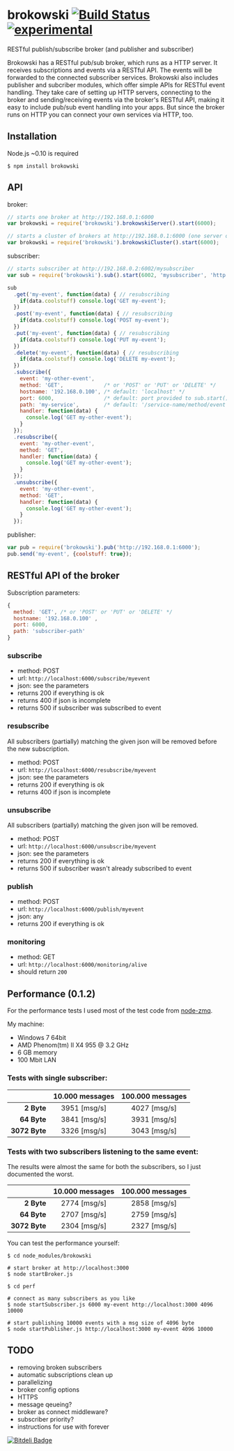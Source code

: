 brokowski [![Build Status](https://secure.travis-ci.org/Horsed/brokowski.png)](http://travis-ci.org/Horsed/brokowski) [![experimental](http://hughsk.github.io/stability-badges/dist/experimental.svg)](http://github.com/hughsk/stability-badges)
============
 
RESTful publish/subscribe broker (and publisher and subscriber)

Brokowski has a RESTful pub/sub broker, which runs as a HTTP server. It receives subscriptions and events via a RESTful API. The events will be forwarded to the connected subscriber services.
Brokowski also includes publisher and subcriber modules, which offer simple APIs for RESTful event handling. They take care of setting up HTTP servers, connecting to the broker and sending/receiving events via the broker's RESTful API, making it easy to include pub/sub event handling into your apps. But since the broker runs on HTTP you can connect your own services via HTTP, too.

## Installation

  Node.js ~0.10 is required

    $ npm install brokowski

## API

  broker:
  ```js
  // starts one broker at http://192.168.0.1:6000
  var brokowski = require('brokowski').brokowskiServer().start(6000);

  // starts a cluster of brokers at http://192.168.0.1:6000 (one server on each CPU core)
  var brokowski = require('brokowski').brokowskiCluster().start(6000);
  ```

  subscriber:
  ```js
  // starts subscriber at http://192.168.0.2:6002/mysubscriber
  var sub = require('brokowski').sub().start(6002, 'mysubscriber', 'http://192.168.0.1:6000');

  sub
    .get('my-event', function(data) { // resubscribing
      if(data.coolstuff) console.log('GET my-event');
    })
    .post('my-event', function(data) { // resubscribing
      if(data.coolstuff) console.log('POST my-event');
    })
    .put('my-event', function(data) { // resubscribing
      if(data.coolstuff) console.log('PUT my-event');
    })
    .delete('my-event', function(data) { // resubscribing
      if(data.coolstuff) console.log('DELETE my-event');
    })
    .subscribe({
      event: 'my-other-event',
      method: 'GET',             /* or 'POST' or 'PUT' or 'DELETE' */
      hostname: '192.168.0.100', /* default: 'localhost' */
      port: 6000,                /* default: port provided to sub.start() */
      path: 'my-service',        /* default: '/service-name/method/event' */
      handler: function(data) {
        console.log('GET my-other-event');
      }
    });
    .resubscribe({
      event: 'my-other-event',
      method: 'GET',
      handler: function(data) {
        console.log('GET my-other-event');
      }
    });
    .unsubscribe({
      event: 'my-other-event',
      method: 'GET',
      handler: function(data) {
        console.log('GET my-other-event');
      }
    });
  ```

  publisher:
  ```js
  var pub = require('brokowski').pub('http://192.168.0.1:6000');
  pub.send('my-event', {coolstuff: true});
  ```

## RESTful API of the broker

  Subscription parameters:

  ```js
  {
    method: 'GET', /* or 'POST' or 'PUT' or 'DELETE' */
    hostname: '192.168.0.100' ,
    port: 6000,
    path: 'subscriber-path'
  }
  ```

### subscribe

  * method: POST
  * url: ```http://localhost:6000/subscribe/myevent```
  * json: see the parameters
  * returns 200 if everything is ok
  * returns 400 if json is incomplete
  * returns 500 if subscriber was subscribed to event

### resubscribe

  All subscribers (partially) matching the given json will be removed before the new subscription.
  * method: POST
  * url: ```http://localhost:6000/resubscribe/myevent```
  * json: see the parameters
  * returns 200 if everything is ok
  * returns 400 if json is incomplete

### unsubscribe

  All subscribers (partially) matching the given json will be removed.
  * method: POST
  * url: ```http://localhost:6000/unsubscribe/myevent```
  * json: see the parameters
  * returns 200 if everything is ok
  * returns 500 if subscriber wasn't already subscribed to event

### publish

  * method: POST
  * url: ```http://localhost:6000/publish/myevent```
  * json: any
  * returns 200 if everything is ok

### monitoring

  * method: GET
  * url: ```http://localhost:6000/monitoring/alive```
  * should return ```200```

## Performance (0.1.2)

  For the performance tests I used most of the test code from [node-zmq](https://github.com/JustinTulloss/zeromq.node).

  My machine:

  * Windows 7 64bit
  * AMD Phenom(tm) II X4 955 @ 3.2 GHz
  * 6 GB memory
  * 100 Mbit LAN

### Tests with single subscriber:

|                 | **10.000  messages**                | **100.000 messages** |
| --------------: |:-----------------------------------:| :-------------------:|
|      **2 Byte** | 3951 [msg/s]                        | 4027 [msg/s]         |
|     **64 Byte** | 3841 [msg/s]                        | 3931 [msg/s]         |
|   **3072 Byte** | 3326 [msg/s]                        | 3043 [msg/s]         |

### Tests with two subscribers listening to the same event:

  The results were almost the same for both the subscribers, so I just documented the worst.

|                 | **10.000  messages**                | **100.000 messages** |
| --------------: |:-----------------------------------:| :-------------------:|
|      **2 Byte** | 2774 [msg/s]                        | 2858 [msg/s]         |
|     **64 Byte** | 2707 [msg/s]                        | 2759 [msg/s]         |
|   **3072 Byte** | 2304 [msg/s]                        | 2327 [msg/s]         |

  You can test the performance yourself:

    $ cd node_modules/brokowski
    
    # start broker at http://localhost:3000
    $ node startBroker.js

    $ cd perf

    # connect as many subscribers as you like
    $ node startSubscriber.js 6000 my-event http://localhost:3000 4096 10000
    
    # start publishing 10000 events with a msg size of 4096 byte
    $ node startPublisher.js http://localhost:3000 my-event 4096 10000 

## TODO

  * removing broken subscribers
  * automatic subscriptions clean up
  * parallelizing
  * broker config options
  * HTTPS
  * message qeueing?
  * broker as connect middleware?
  * subscriber priority?
  * instructions for use with forever

[![Bitdeli Badge](https://d2weczhvl823v0.cloudfront.net/Horsed/brokowski/trend.png)](https://bitdeli.com/free "Bitdeli Badge")
